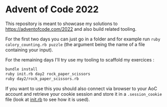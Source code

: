 # Advent of Code 2022

This repository is meant to showcase my solutions to https://adventofcode.com/2022 and also build related tooling.

For the first two days you can just go in a folder and for example run `ruby calory_counting.rb puzzle` (the argument being the name of a file containing your input).

For the remaining days I'll try use my tooling to scaffold my exercices :

```bash
bundle install
ruby init.rb day2 rock_paper_scissors
ruby day2/rock_paper_scissors.rb
```

If you want to use this you should also connect via browser to your AoC account and retrieve your cookie session and store it in a `.session_cookie` file (look at [init.rb](init.rb) to see how it is used).
